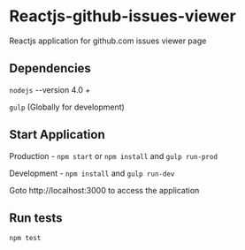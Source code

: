 # Reactjs-github-issues-viewer

Reactjs application for github.com issues viewer page


## Dependencies

`nodejs` --version 4.0 +

`gulp` (Globally for development)

## Start Application

Production - `npm start` or `npm install` and `gulp run-prod`

Development - `npm install` and `gulp run-dev`

Goto http://localhost:3000 to access the application

## Run tests

`npm test`
